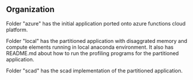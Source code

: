 ## Organization
Folder "azure" has the initial application ported onto azure functions cloud platform.

Folder "local" has the partitioned application with disaggrated memory and compute elements running in local anaconda environment. It also has README.md about how to run the profiling programs for the partitioned application.
 
Folder "scad" has the scad implementation of the partitioned application.